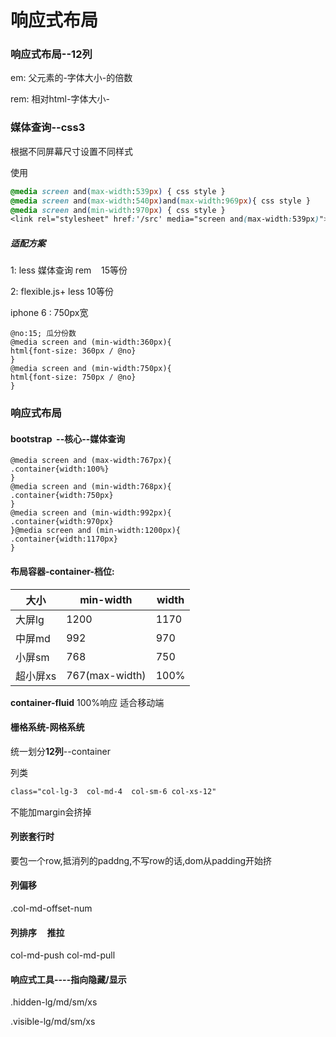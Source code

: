 # 响应式布局

### 响应式布局--12列

em: 父元素的-字体大小-的倍数

rem: 相对html-字体大小-

### 媒体查询--css3

根据不同屏幕尺寸设置不同样式

使用

```css
@media screen and(max-width:539px) { css style }
@media screen and(max-width:540px)and(max-width:969px){ css style }
@media screen and(min-width:970px) { css style }  
<link rel="stylesheet" href:'/src' media="screen and(max-width:539px)">
```

##### 适配方案

1: less 媒体查询 rem    15等份

2: flexible.js+ less		10等份

iphone 6 : 750px宽

```less
@no:15; 瓜分份数
@media screen and (min-width:360px){
html{font-size: 360px / @no}
}
@media screen and (min-width:750px){
html{font-size: 750px / @no}
}
```

### 响应式布局

#### bootstrap  --核心--媒体查询

```
@media screen and (max-width:767px){
.container{width:100%}
}
@media screen and (min-width:768px){
.container{width:750px}
}
@media screen and (min-width:992px){
.container{width:970px}
}@media screen and (min-width:1200px){
.container{width:1170px}
}
```

#### 布局容器-container-档位:
| 大小 | min-width | width |
| --- | --- | --- |
| 大屏lg | 1200 | 1170 |
| 中屏md | 992 | 970 |
| 小屏sm | 768 | 750 |
| 超小屏xs | 767(max-width) | 100% |


**container-fluid** 100%响应 适合移动端

#### 栅格系统-网格系统

统一划分**12列**--container

列类

```css
class="col-lg-3  col-md-4  col-sm-6 col-xs-12"
```

不能加margin会挤掉

#### 列嵌套行时

要包一个row,抵消列的paddng,不写row的话,dom从padding开始挤

#### 列偏移

.col-md-offset-num

#### 列排序     推拉

col-md-push col-md-pull

#### 响应式工具----指向隐藏/显示

.hidden-lg/md/sm/xs

.visible-lg/md/sm/xs

